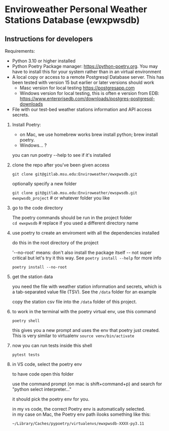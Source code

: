 # Enviroweather Personal Weather Stations Database (ewxpwsdb)

## Instructions for developers

Requirements: 

- Python 3.10 or higher installed 
- Python Poetry Package manager: https://python-poetry.org. You may have to install this for your system rather than in an virtual environment
- A local copy or access to a remote Postgresql Database server.   This has been tested with version 15 but earlier or later versions should work
  - Masc version for local testing https://postgresapp.com 
  - Windows version for local testing, this is often e version from EDB: https://www.enterprisedb.com/downloads/postgres-postgresql-downloads
- File with our test-bed weather stations information and API access secrets.  

1. Install Poetry: 

   - on Mac, we use homebrew works brew install python; brew install poetry.   
   - Windows... ?
    
    you can run   poetry --help  to see if it's installed

1. clone the repo after you've been given access 

    `git clone git@gitlab.msu.edu:Enviroweather/ewxpwsdb.git`

    optionally specify a new folder 

    `git clone git@gitlab.msu.edu:Enviroweather/ewspwsdb.git ewxpwsdb_project`  # or whatever folder you like

1. go to the code directory 

   The poetry commands should be run in the project folder <br>
   `cd ewxpwsdb`  # replace if you used a different directory name


3. use poetry to create an enviroment with all the dependencies installed

   do this in the root directory of the project

    '--no-root' means: don't also install the package itself -- not super critical but let's try it this way.   See `poetry install --help` for more info

    `poetry install --no-root`

1. get the station data

    you need the file with weather station information and secrets, which is a tab-separated value file (TSV).  See the `/data` folder for an example

    copy the station csv file into the `/data` folder of this project.  

1. to work in the terminal with the poetry virtual env, use this command 

    `poetry shell`

    this gives you a new prompt and uses the env that poetry just created.  This is very similar to virtualenv `source venv/bin/activate`

1. now you can run tests inside this shell

    `pytest tests`

1.  in VS code, select the poetry env


    to have code open this folder

    use the command prompt (on mac is shift+command+p)  and search for  "python select interpreter..."

    it should pick the poetry env for you.  

    in my vs code, the correct Poetry env is automatically selected.  
    in my case on Mac, the Poetry env path ilooks something like this: 

    `~/Library/Caches/pypoetry/virtualenvs/ewxpwsdb-XXXX-py3.11`